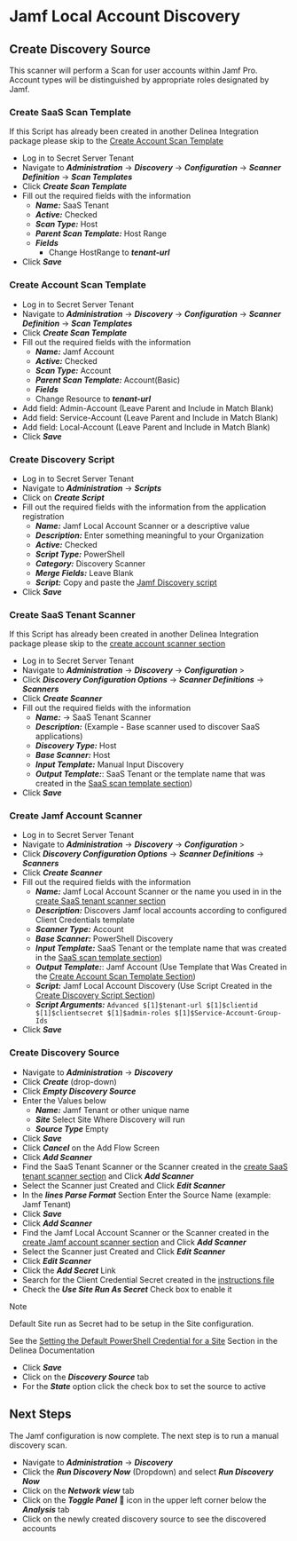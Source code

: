# Jamf Local Account Discovery

## Create Discovery Source
This scanner will perform a Scan for user accounts within Jamf Pro. Account types will be distinguished by appropriate roles designated by Jamf.

### Create SaaS Scan Template
If this Script has already been created in another Delinea Integration package please skip to the [Create Account Scan Template](#create-account-scan-template )

- Log in to Secret Server Tenant
- Navigate to ***Administration*** -> ***Discovery*** -> ***Configuration*** -> ***Scanner Definition*** -> ***Scan Templates***
- Click ***Create Scan Template***
- Fill out the required fields with the information
  - ***Name:*** SaaS Tenant
  - ***Active:*** Checked
  - ***Scan Type:*** Host
  - ***Parent Scan Template:*** Host Range
  - ***Fields***
    - Change HostRange to ***tenant-url***
- Click ***Save***

### Create Account Scan Template
- Log in to Secret Server Tenant
- Navigate to ***Administration*** -> ***Discovery*** -> ***Configuration*** -> ***Scanner Definition*** -> ***Scan Templates***
- Click ***Create Scan Template***
- Fill out the required fields with the information
  - ***Name:*** Jamf Account
  - ***Active:*** Checked
  - ***Scan Type:*** Account
  - ***Parent Scan Template:*** Account(Basic)
  - ***Fields***
  - Change Resource to ***tenant-url***
- Add field: Admin-Account (Leave Parent and Include in Match Blank)
- Add field: Service-Account (Leave Parent and Include in Match Blank)
- Add field: Local-Account (Leave Parent and Include in Match Blank)
- Click ***Save***

### Create Discovery Script
- Log in to Secret Server Tenant
- Navigate to ***Administration*** -> ***Scripts***
- Click on ***Create Script***
- Fill out the required fields with the information from the application registration
  - ***Name:*** Jamf Local Account Scanner or a descriptive value
  - ***Description:*** Enter something meaningful to your Organization
  - ***Active:*** Checked
  - ***Script Type:*** PowerShell
  - ***Category:*** Discovery Scanner
  - ***Merge Fields:*** Leave Blank
  - ***Script:*** Copy and paste the [Jamf Discovery script](./Jamf%20Discovery.ps1)
- Click ***Save***

### Create SaaS Tenant Scanner
If this Script has already been created in another Delinea Integration package please skip to the [create account scanner section](#create-Jamf-account-scanner)
- Log in to Secret Server Tenant
- Navigate to ***Administration*** -> ***Discovery*** -> ***Configuration*** >
- Click ***Discovery Configuration Options*** -> ***Scanner Definitions*** -> ***Scanners***
- Click ***Create Scanner***
- Fill out the required fields with the information
  - ***Name:*** -> SaaS Tenant Scanner
  - ***Description:*** (Example - Base scanner used to discover SaaS applications)
  - ***Discovery Type:*** Host
  - ***Base Scanner:*** Host
  - ***Input Template:*** Manual Input Discovery
  - ***Output Template:***: SaaS Tenant or the template name that was created in the [SaaS scan template section](#create-saas-scan-template))
- Click ***Save***

### Create Jamf Account Scanner
- Log in to Secret Server Tenant
- Navigate to ***Administration*** -> ***Discovery*** -> ***Configuration*** >
- Click ***Discovery Configuration Options*** -> ***Scanner Definitions*** -> ***Scanners***
- Click ***Create Scanner***
- Fill out the required fields with the information
  - ***Name:*** Jamf Local Account Scanner or the name you used in in the [create SaaS tenant scanner section](#create-saas-tenant-scanner)
  - ***Description:*** Discovers Jamf local accounts according to configured Client Credentials template
  - ***Scanner Type:*** Account
  - ***Base Scanner:*** PowerShell Discovery
  - ***Input Template:*** SaaS Tenant or the template name that was created in the [SaaS scan template section](#create-saas-scan-template))
  - ***Output Template:***: Jamf Account (Use Template that Was Created in the [Create Account Scan Template Section](#create-account-scan-template))
  - ***Script:*** Jamf Local Account Discovery (Use Script Created in the [Create Discovery Script Section](#create-discovery-script))
  - ***Script Arguments:***  ```Advanced $[1]$tenant-url $[1]$clientid $[1]$clientsecret $[1]$admin-roles $[1]$Service-Account-Group-Ids```
- Click ***Save***

### Create Discovery Source
- Navigate to ***Administration*** -> ***Discovery***
- Click ***Create*** (drop-down)
- Click ***Empty Discovery Source***
- Enter the Values below
  - ***Name:*** Jamf Tenant or other unique name
  - ***Site*** Select Site Where Discovery will run
  - ***Source Type*** Empty
- Click ***Save***
- Click ***Cancel*** on the Add Flow Screen
- Click ***Add Scanner***
- Find the SaaS Tenant Scanner or the Scanner created in the [create SaaS tenant scanner section](#create-saas-tenant-scanner) and Click ***Add Scanner***
- Select the Scanner just Created and Click ***Edit Scanner***
- In the ***lines Parse Format*** Section Enter the Source Name (example: Jamf Tenant)
- Click ***Save***
- Click ***Add Scanner***
- Find the Jamf Local Account Scanner or the Scanner created in the [create Jamf account scanner section](#create-Jamf-account-scanner) and Click ***Add Scanner***
- Select the Scanner just Created and Click ***Edit Scanner***
- Click ***Edit Scanner***
- Click the ***Add Secret*** Link
- Search for the Client Credential Secret created in the [instructions file](../Instructions.md)
- Check the ***Use Site Run As Secret*** Check box to enable it
> [!NOTE]
> Default Site run as Secret had to be setup in the Site configuration.
> 
> See the [Setting the Default PowerShell Credential for a Site](https://docs.delinea.com/online-help/secret-server/authentication/secret-based-credentials-for-scripts/index.htm) Section in the Delinea Documentation

- Click ***Save***
- Click on the ***Discovery Source*** tab 
- For the ***State*** option click the check box to set the source to active

## Next Steps
The Jamf configuration is now complete. The next step is to run a manual discovery scan.
- Navigate to ***Administration*** -> ***Discovery***
- Click the ***Run Discovery Now*** (Dropdown) and select ***Run Discovery Now***
- Click on the ***Network view*** tab 
- Click on the ***Toggle Panel*** :file_folder: icon in the upper left corner below the ***Analysis*** tab
- Click on the newly created discovery source to see the discovered accounts